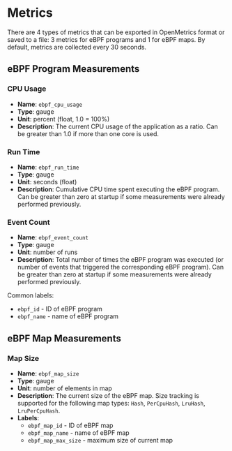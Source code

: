 # Metrics

There are 4 types of metrics that can be exported in OpenMetrics format or saved to a file: 3 metrics for eBPF programs and 1 for eBPF maps. By default, metrics are collected every 30 seconds.

## eBPF Program Measurements

### CPU Usage
- **Name**: `ebpf_cpu_usage`
- **Type**: gauge
- **Unit**: percent (float, 1.0 = 100%)
- **Description**: The current CPU usage of the application as a ratio. Can be greater than 1.0 if more than one core is used.

### Run Time
- **Name**: `ebpf_run_time`
- **Type**: gauge
- **Unit**: seconds (float)
- **Description**: Cumulative CPU time spent executing the eBPF program. Can be greater than zero at startup if some measurements were already performed previously.

### Event Count
- **Name**: `ebpf_event_count`
- **Type**: gauge
- **Unit**: number of runs
- **Description**: Total number of times the eBPF program was executed (or number of events that triggered the corresponding eBPF program). Can be greater than zero at startup if some measurements were already performed previously.

Common labels:
* `ebpf_id` - ID of eBPF program
* `ebpf_name` - name of eBPF program

## eBPF Map Measurements

### Map Size
- **Name**: `ebpf_map_size`
- **Type**: gauge
- **Unit**: number of elements in map
- **Description**: The current size of the eBPF map. Size tracking is supported for the following map types: `Hash`, `PerCpuHash`, `LruHash`, `LruPerCpuHash`.
- **Labels**:
    * `ebpf_map_id` - ID of eBPF map
    * `ebpf_map_name` - name of eBPF map
    * `ebpf_map_max_size` - maximum size of current map
